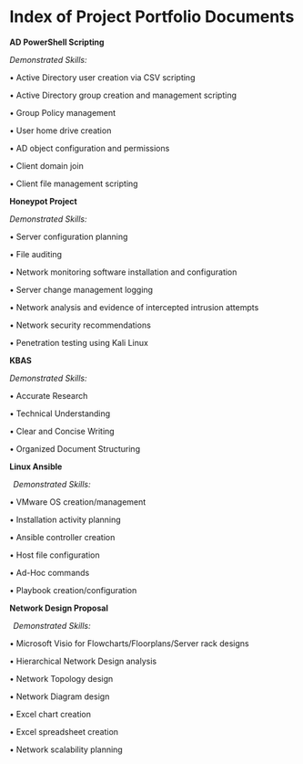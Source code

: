 # Index of Project Portfolio Documents
**AD PowerShell Scripting**

*Demonstrated Skills:*

•	Active Directory user creation via CSV scripting 

•	Active Directory group creation and management scripting 

•	Group Policy management 

•	User home drive creation 

•	AD object configuration and permissions 

•	Client domain join 

•	Client file management scripting 




**Honeypot Project**

*Demonstrated Skills:*

•	Server configuration planning 

•	File auditing 

•	Network monitoring software installation and configuration 

•	Server change management logging 

•	Network analysis and evidence of intercepted intrusion attempts
 
•	Network security recommendations 

•	Penetration testing using Kali Linux 




**KBAS**

*Demonstrated Skills:*

•	Accurate Research 

•	Technical Understanding 

•	Clear and Concise Writing 

•	Organized Document Structuring 




**Linux Ansible**

  
*Demonstrated Skills:*

•	VMware OS creation/management 

•	Installation activity planning 

•	Ansible controller creation 

•	Host file configuration 

•       Ad-Hoc commands 

•       Playbook creation/configuration 




**Network Design Proposal**

  
*Demonstrated Skills:*

•	Microsoft Visio for Flowcharts/Floorplans/Server rack designs

•	Hierarchical Network Design analysis  

•	Network Topology design  

•	Network Diagram design  

•	Excel chart creation  

•	Excel spreadsheet creation  

•	Network scalability planning  


